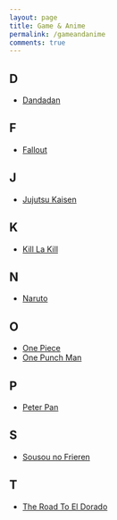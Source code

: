 ```yaml
---
layout: page
title: Game & Anime
permalink: /gameandanime
comments: true
---
```


<h2 style="text-align: left;">D</h2><div><ul style="text-align: left;">
	<li><a href="https://yourcosplay.github.io/categories#Fallout">Dandadan</a></li>
</ul></div>

<h2 style="text-align: left;">F</h2><div><ul style="text-align: left;">
	<li><a href="https://yourcosplay.github.io/categories#Fallout">Fallout</a></li>
</ul></div>

<h2 style="text-align: left;">J</h2><div><ul style="text-align: left;">
	<li><a href="https://yourcosplay.github.io/categories#Jujutsu-Kaisen">Jujutsu Kaisen</a></li>
</ul></div>

<h2 style="text-align: left;">K</h2><div><ul style="text-align: left;">
	<li><a href="https://yourcosplay.github.io/categories#Kill-La-Kill">Kill La Kill</a></li>
</ul></div>

<h2 style="text-align: left;">N</h2><div><ul style="text-align: left;">
	<li><a href="https://yourcosplay.github.io/categories#Naruto">Naruto</a></li>
</ul></div>

<h2 style="text-align: left;">O</h2><div><ul style="text-align: left;">
	<li><a href="https://yourcosplay.github.io/categories#One-Piece">One Piece</a></li>
	<li><a href="https://yourcosplay.github.io/categories#One-Punch-Man">One Punch Man</a></li>
</ul></div>

<h2 style="text-align: left;">P</h2><div><ul style="text-align: left;">
	<li><a href="https://yourcosplay.github.io/categories#Peter-pan">Peter Pan</a></li>
</ul></div>

<h2 style="text-align: left;">S</h2><div><ul style="text-align: left;">
	<li><a href="https://yourcosplay.github.io/categories#Sousou-No-Frieren">Sousou no Frieren</a></li>
</ul></div>

<h2 style="text-align: left;">T</h2><div><ul style="text-align: left;">
	<li><a href="https://yourcosplay.github.io/categories#The-Road-to-El-Dorado">The Road To El Dorado</a></li>
</ul></div>